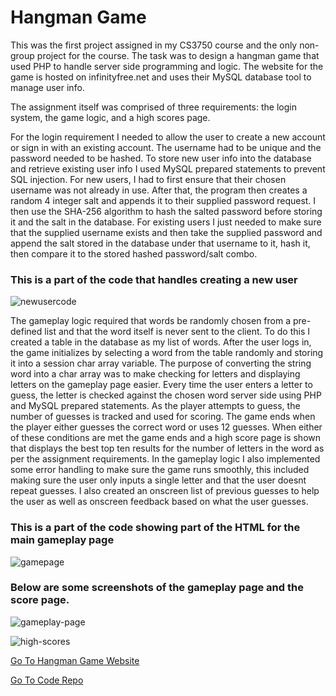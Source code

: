 <!--
layout: page
title: "Hangman Game"
permalink: https://aricglanville.github.io/hangman
-->

# Hangman Game

This was the first project assigned in my CS3750 course and the only non-group project for the course.
The task was to design a hangman game that used PHP to handle server side programming and logic.
The website for the game is hosted on infinityfree.net and uses their MySQL database tool to manage user info.

The assignment itself was comprised of three requirements: the login system, the game logic, and a high scores page.

For the login requirement I needed to allow the user to create a new account or sign in with an existing account. The username had to be unique and the password needed to be hashed. To store new user info into the database and retrieve existing user info I used MySQL prepared statements to prevent SQL injection. For new users, I had to first ensure that their chosen username was not already in use. After that, the program then creates a random 4 integer salt and appends it to their supplied password request. I then use the SHA-256 algorithm to hash the salted password before storing it and the salt in the database. For existing users I just needed to make sure that the supplied username exists and then take the supplied password and append the salt stored in the database under that username to it, hash it, then compare it to the stored hashed password/salt combo.


### This is a part of the code that handles creating a new user
![newusercode](https://user-images.githubusercontent.com/84057490/184460373-5d2a889b-b40e-41aa-ac4a-b4dd2e4a37c4.png)


The gameplay logic required that words be randomly chosen from a pre-defined list and that the word itself is never sent to the client. To do this I created a table in the database as my list of words. After the user logs in, the game initializes by selecting a word from the table randomly and storing it into a session char array variable. The purpose of converting the string word into a char array was to make checking for letters and displaying letters on the gameplay page easier. Every time the user enters a letter to guess, the letter is checked against the chosen word server side using PHP and MySQL prepared statements. As the player attempts to guess, the number of guesses is tracked and used for scoring. The game ends when the player either guesses the correct word or uses 12 guesses. When either of these conditions are met the game ends and a high score page is shown that displays the best top ten results for the number of letters in the word as per the assignment requirements. In the gameplay logic I also implemented some error handling to make sure the game runs smoothly, this included making sure the user only inputs a single letter and that the user doesnt repeat guesses. I also created an onscreen list of previous guesses to help the user as well as onscreen feedback based on what the user guesses.


### This is a part of the code showing part of the HTML for the main gameplay page
![gamepage](https://user-images.githubusercontent.com/84057490/184460912-6a1df465-5e6d-4a24-9652-a6cce799fc2e.png)


### Below are some screenshots of the gameplay page and the score page.
![gameplay-page](https://user-images.githubusercontent.com/84057490/184458948-e4e40b09-5417-49c9-8870-aa43349932ce.png)

![high-scores](https://user-images.githubusercontent.com/84057490/184459007-24ca9416-5a18-4a15-827d-cc3949a9a5f4.png)


[Go To Hangman Game Website](http://aric-glanville.epizy.com/welcome.html)

[Go To Code Repo](https://github.com/aricglanville/3750HangmanGame.git)
